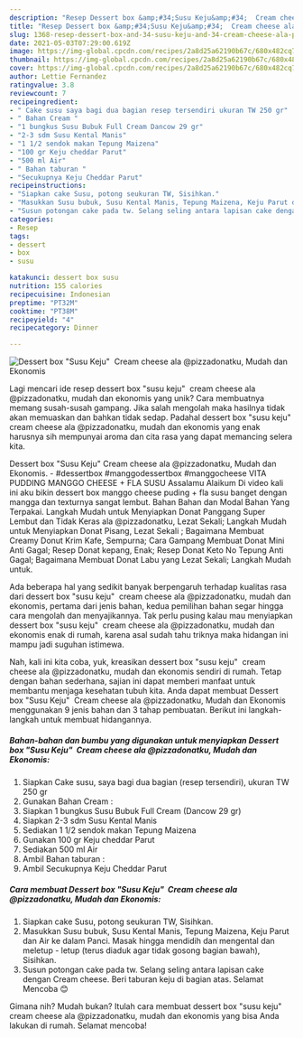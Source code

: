 ```yaml
---
description: "Resep Dessert box &amp;#34;Susu Keju&amp;#34;  Cream cheese ala @pizzadonatku, Mudah dan Ekonomis yang Menggugah Selera"
title: "Resep Dessert box &amp;#34;Susu Keju&amp;#34;  Cream cheese ala @pizzadonatku, Mudah dan Ekonomis yang Menggugah Selera"
slug: 1368-resep-dessert-box-and-34-susu-keju-and-34-cream-cheese-ala-pizzadonatku-mudah-dan-ekonomis-yang-menggugah-selera
date: 2021-05-03T07:29:00.619Z
image: https://img-global.cpcdn.com/recipes/2a8d25a62190b67c/680x482cq70/dessert-box-susu-keju-cream-cheese-ala-pizzadonatku-mudah-dan-ekonomis-foto-resep-utama.jpg
thumbnail: https://img-global.cpcdn.com/recipes/2a8d25a62190b67c/680x482cq70/dessert-box-susu-keju-cream-cheese-ala-pizzadonatku-mudah-dan-ekonomis-foto-resep-utama.jpg
cover: https://img-global.cpcdn.com/recipes/2a8d25a62190b67c/680x482cq70/dessert-box-susu-keju-cream-cheese-ala-pizzadonatku-mudah-dan-ekonomis-foto-resep-utama.jpg
author: Lettie Fernandez
ratingvalue: 3.8
reviewcount: 7
recipeingredient:
- " Cake susu saya bagi dua bagian resep tersendiri ukuran TW 250 gr"
- " Bahan Cream "
- "1 bungkus Susu Bubuk Full Cream Dancow 29 gr"
- "2-3 sdm Susu Kental Manis"
- "1 1/2 sendok makan Tepung Maizena"
- "100 gr Keju cheddar Parut"
- "500 ml Air"
- " Bahan taburan "
- "Secukupnya Keju Cheddar Parut"
recipeinstructions:
- "Siapkan cake Susu, potong seukuran TW, Sisihkan."
- "Masukkan Susu bubuk, Susu Kental Manis, Tepung Maizena, Keju Parut dan Air ke dalam Panci. Masak hingga mendidih dan mengental dan meletup - letup (terus diaduk agar tidak gosong bagian bawah), Sisihkan."
- "Susun potongan cake pada tw. Selang seling antara lapisan cake dengan Cream cheese. Beri taburan keju di bagian atas. Selamat Mencoba 😊"
categories:
- Resep
tags:
- dessert
- box
- susu

katakunci: dessert box susu 
nutrition: 155 calories
recipecuisine: Indonesian
preptime: "PT32M"
cooktime: "PT38M"
recipeyield: "4"
recipecategory: Dinner

---
```



![Dessert box &#34;Susu Keju&#34;  Cream cheese ala @pizzadonatku, Mudah dan Ekonomis](https://img-global.cpcdn.com/recipes/2a8d25a62190b67c/680x482cq70/dessert-box-susu-keju-cream-cheese-ala-pizzadonatku-mudah-dan-ekonomis-foto-resep-utama.jpg)

Lagi mencari ide resep dessert box &#34;susu keju&#34;  cream cheese ala @pizzadonatku, mudah dan ekonomis yang unik? Cara membuatnya memang susah-susah gampang. Jika salah mengolah maka hasilnya tidak akan memuaskan dan bahkan tidak sedap. Padahal dessert box &#34;susu keju&#34;  cream cheese ala @pizzadonatku, mudah dan ekonomis yang enak harusnya sih mempunyai aroma dan cita rasa yang dapat memancing selera kita.

Dessert box &#34;Susu Keju&#34; Cream cheese ala @pizzadonatku, Mudah dan Ekonomis. - #dessertbox #manggodessertbox #manggocheese VITA PUDDING MANGGO CHEESE + FLA SUSU Assalamu Alaikum Di video kali ini aku bikin dessert box manggo cheese puding + fla susu banget dengan mangga dan texturnya sangat lembut. Bahan Bahan dan Modal Bahan Yang Terpakai. Langkah Mudah untuk Menyiapkan Donat Panggang Super Lembut dan Tidak Keras ala @pizzadonatku, Lezat Sekali; Langkah Mudah untuk Menyiapkan Donat Pisang, Lezat Sekali ; Bagaimana Membuat Creamy Donut Krim Kafe, Sempurna; Cara Gampang Membuat Donat Mini Anti Gagal; Resep Donat kepang, Enak; Resep Donat Keto No Tepung Anti Gagal; Bagaimana Membuat Donat Labu yang Lezat Sekali; Langkah Mudah untuk.

Ada beberapa hal yang sedikit banyak berpengaruh terhadap kualitas rasa dari dessert box &#34;susu keju&#34;  cream cheese ala @pizzadonatku, mudah dan ekonomis, pertama dari jenis bahan, kedua pemilihan bahan segar hingga cara mengolah dan menyajikannya. Tak perlu pusing kalau mau menyiapkan dessert box &#34;susu keju&#34;  cream cheese ala @pizzadonatku, mudah dan ekonomis enak di rumah, karena asal sudah tahu triknya maka hidangan ini mampu jadi suguhan istimewa.


Nah, kali ini kita coba, yuk, kreasikan dessert box &#34;susu keju&#34;  cream cheese ala @pizzadonatku, mudah dan ekonomis sendiri di rumah. Tetap dengan bahan sederhana, sajian ini dapat memberi manfaat untuk membantu menjaga kesehatan tubuh kita. Anda dapat membuat Dessert box &#34;Susu Keju&#34;  Cream cheese ala @pizzadonatku, Mudah dan Ekonomis menggunakan 9 jenis bahan dan 3 tahap pembuatan. Berikut ini langkah-langkah untuk membuat hidangannya.

<!--inarticleads1-->

##### Bahan-bahan dan bumbu yang digunakan untuk menyiapkan Dessert box &#34;Susu Keju&#34;  Cream cheese ala @pizzadonatku, Mudah dan Ekonomis:

1. Siapkan  Cake susu, saya bagi dua bagian (resep tersendiri), ukuran TW 250 gr
1. Gunakan  Bahan Cream :
1. Siapkan 1 bungkus Susu Bubuk Full Cream (Dancow 29 gr)
1. Siapkan 2-3 sdm Susu Kental Manis
1. Sediakan 1 1/2 sendok makan Tepung Maizena
1. Gunakan 100 gr Keju cheddar Parut
1. Sediakan 500 ml Air
1. Ambil  Bahan taburan :
1. Ambil Secukupnya Keju Cheddar Parut




<!--inarticleads2-->

##### Cara membuat Dessert box &#34;Susu Keju&#34;  Cream cheese ala @pizzadonatku, Mudah dan Ekonomis:

1. Siapkan cake Susu, potong seukuran TW, Sisihkan.
1. Masukkan Susu bubuk, Susu Kental Manis, Tepung Maizena, Keju Parut dan Air ke dalam Panci. Masak hingga mendidih dan mengental dan meletup - letup (terus diaduk agar tidak gosong bagian bawah), Sisihkan.
1. Susun potongan cake pada tw. Selang seling antara lapisan cake dengan Cream cheese. Beri taburan keju di bagian atas. Selamat Mencoba 😊




Gimana nih? Mudah bukan? Itulah cara membuat dessert box &#34;susu keju&#34;  cream cheese ala @pizzadonatku, mudah dan ekonomis yang bisa Anda lakukan di rumah. Selamat mencoba!
